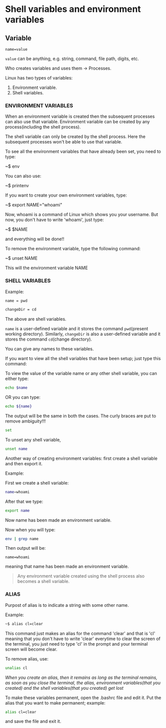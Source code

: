 # Shell variables and environment variables

## Variable

`name=value`

`value` can be anything, e.g. string, command, file path, digits, etc.

Who creates variables and uses them $\rightarrow$ Processes.

Linux has two types of variables:
1. Environment variable.
2. Shell variables.

### ENVIRONMENT VARIABLES

When an environment variable is created then the subsequent processes can also use that variable.
Environment variable can be created by any process(including the shell process).

The shell variable can only be created by the shell process. Here the subsequent processes won't be able to use that variable.

To see all the environment variables that have already been set, you need to type:

~$ env

You can also use:

~$ printenv

If you want to create your own environment variables, type:

~$ export NAME="whoami"

Now, whoami is a command of Linux which shows you your username.
But now, you don't have to write 'whoami', just type:

~$ $NAME

and everything will be done!!

To remove the environment variable, type the following command:

~$ unset NAME

This will the environment variable NAME

### SHELL VARIABLES

Example:

```bash
name = pwd
```

```bash
changeDir = cd
```


The above are shell variables.

`name` is a user-defined variable and it stores the command `pwd`(present working directory).
Similarly, `changeDir` is also a user-defined variable and it stores the command `cd`(change directory).

You can give any names to these variables.

If you want to view all the shell variables that have been setup; just type this command:

To view the value of the variable name or any other shell variable, you can either type:

```bash
echo $name
```

OR you can type:

```bash
echo ${name}
```


The output will be the same in both the cases.
The curly braces are put to remove ambiguity!!!

```bash
set
```


To unset any shell variable, 

```bash
unset name
```



Another way of creating environment variables:
first create a shell variable and then export it.

Example:

First we create a shell variable:

```bash
name=whoami
```

After that we type:

```bash
export name
```

Now name has been made an environment variable.

Now when you will type:
```bash
env | grep name
```

Then output will be:
```
name=whoami
```

meaning that name has been made an environment variable.


>Any environment variable created using the shell process also becomes a shell variable.


### ALIAS

Purpost of alias is to indicate a string with some other name.

Example:

```bash
~$ alias cl=clear
```

This command just makes an alias for the command 'clear' and that is 'cl' meaning that you don't have to write 'clear' everytime to clear the screen of the terminal, you just need to type 'cl' in the prompt and your terminal screen will become clear.

To remove alias, use:

```bash
unalias cl
```


*When you create an alias, then it remains as long as the terminal remains, as soon as you close the terminal, the alias, environment variables(that you created) and the shell variables(that you created) get lost*


To make these variables permanent, open the .bashrc file and edit it.
Put the alias that you want to make permanent;
example:

```bash
alias cl=clear
```

and save the file and exit it.
